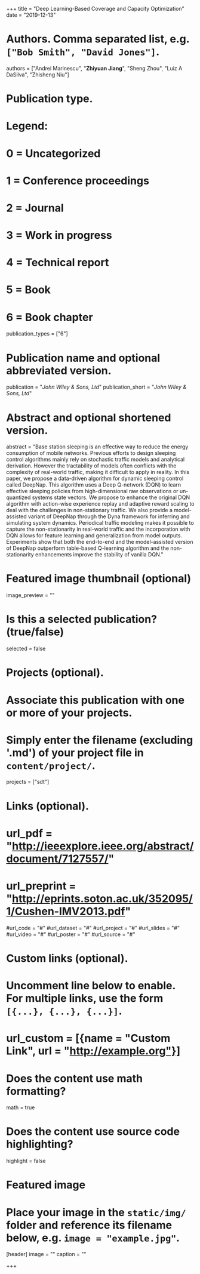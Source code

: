 +++
title = "Deep Learning-Based Coverage and Capacity Optimization"
date = "2019-12-13"

# Authors. Comma separated list, e.g. `["Bob Smith", "David Jones"]`.
authors = ["Andrei Marinescu", "**Zhiyuan Jiang**", "Sheng Zhou", "Luiz A DaSilva", "Zhisheng Niu"]

# Publication type.
# Legend:
# 0 = Uncategorized
# 1 = Conference proceedings
# 2 = Journal
# 3 = Work in progress
# 4 = Technical report
# 5 = Book
# 6 = Book chapter
publication_types = ["6"]

# Publication name and optional abbreviated version.
publication = "*John Wiley & Sons, Ltd*"
publication_short = "*John Wiley & Sons, Ltd*"

# Abstract and optional shortened version.
abstract = "Base station sleeping is an effective way to reduce the energy consumption of mobile networks. Previous efforts to design sleeping control algorithms mainly rely on stochastic traffic models and analytical derivation. However the tractability of models often conflicts with the complexity of real-world traffic, making it difficult to apply in reality. In this paper, we propose a data-driven algorithm for dynamic sleeping control called DeepNap. This algorithm uses a Deep Q-network (DQN) to learn effective sleeping policies from high-dimensional raw observations or un-quantized systems state vectors. We propose to enhance the original DQN algorithm with action-wise experience replay and adaptive reward scaling to deal with the challenges in non-stationary traffic. We also provide a model-assisted variant of DeepNap through the Dyna framework for inferring and simulating system dynamics. Periodical traffic modeling makes it possible to capture the non-stationarity in real-world traffic and the incorporation with DQN allows for feature learning and generalization from model outputs. Experiments show that both the end-to-end and the model-assisted version of DeepNap outperform table-based Q-learning algorithm and the non-stationarity enhancements improve the stability of vanilla DQN."

# Featured image thumbnail (optional)
image_preview = ""

# Is this a selected publication? (true/false)
selected = false

# Projects (optional).
#   Associate this publication with one or more of your projects.
#   Simply enter the filename (excluding '.md') of your project file in `content/project/`.
projects = ["sdt"]

# Links (optional).
# url_pdf = "http://ieeexplore.ieee.org/abstract/document/7127557/"
# url_preprint = "http://eprints.soton.ac.uk/352095/1/Cushen-IMV2013.pdf"
#url_code = "#"
#url_dataset = "#"
#url_project = "#"
#url_slides = "#"
#url_video = "#"
#url_poster = "#"
#url_source = "#"

# Custom links (optional).
#   Uncomment line below to enable. For multiple links, use the form `[{...}, {...}, {...}]`.
# url_custom = [{name = "Custom Link", url = "http://example.org"}]

# Does the content use math formatting?
math = true

# Does the content use source code highlighting?
highlight = false

# Featured image
# Place your image in the `static/img/` folder and reference its filename below, e.g. `image = "example.jpg"`.
[header]
image = ""
caption = ""

+++

